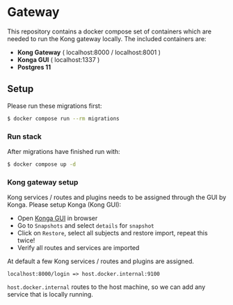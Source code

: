 # Gateway

This repository contains a docker compose set of containers which are needed to run the Kong gateway locally. The
included containers are:

- **Kong Gateway** ( localhost:8000 / localhost:8001 )
- **Konga GUI** ( localhost:1337 )
- **Postgres 11** 

## Setup

Please run these migrations first:

```bash
$ docker compose run --rm migrations
```

### Run stack

After migrations have finished run with:

```bash
$ docker compose up -d
```

### Kong gateway setup

Kong services / routes and plugins needs to be assigned through the GUI by Konga.
Please setup Konga (Kong GUI):

- Open [Konga GUI](http://localhost:1337) in browser
- Go to `Snapshots` and select `details` for `snapshot`
- Click on `Restore`, select all subjects and restore import, repeat this twice!
- Verify all routes and services are imported

At default a few Kong services / routes and plugins are assigned.

```
localhost:8000/login => host.docker.internal:9100
```

`host.docker.internal` routes to the host machine, so we can add any service that is locally running.
